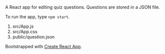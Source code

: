 A React app for editing quiz questions. Questions are stored in a JSON file.

To run the app, type `npm start`.

1. src/App.js
2. src/App.css
3. public/question.json

Bootstrapped with [Create React App](https://github.com/facebookincubator/create-react-app).
